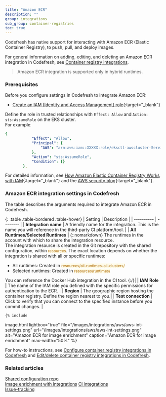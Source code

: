 ```yaml
---
title: "Amazon ECR"
description: ""
group: integrations
sub_group: container-registries
toc: true
---
```


Codefresh has native support for interacting with Amazon ECR (Elastic Container Registry), to push, pull, and deploy images.  

For general information on adding, editing, and deleting an Amazon ECR integration in Codefresh, see [Container registry integrations]({{site.baseurl}}/docs/integrations/container-registries/).

>Amazon ECR integration is supported only in hybrid runtimes.

### Prerequisites
Before you configure settings in Codefresh to integrate Amazon ECR:  
* [Create an IAM (Identity and Access Management) role](https://docs.aws.amazon.com/IAM/latest/UserGuide/id_roles.html){:target="\_blank"}  

Define the role in trusted relationships with `Effect: Allow` and  `Action: sts:AssumeRole` on the EKS cluster.  
For example:  
```yaml
{
            "Effect": "Allow",
            "Principal": {
                "AWS": "arn:aws:iam::XXXXX:role/eksctl-awscluster-ServiceRole-XXXXXX"
            },
            "Action": "sts:AssumeRole",
            "Condition": {}
        },
```
For detailed information, see [How Amazon Elastic Container Registry Works with IAM](https://docs.aws.amazon.com/AmazonECR/latest/userguide/security_iam_service-with-iam.html){:target="\_blank"} and the [AWS security blog](https://aws.amazon.com/blogs/security/how-to-use-trust-policies-with-iam-roles/){:target="\_blank"}.

### Amazon ECR integration settings in Codefresh
The table describes the arguments required to integrate Amazon ECR in  Codefresh.  

{: .table .table-bordered .table-hover}
| Setting    | Description     | 
| ----------  |  -------- | 
| **Integration name**       | A friendly name for the integration. This is the name you will reference in the third-party CI platform/tool. |
| **All Runtimes/Selected Runtimes**   | {::nomarkdown} The runtimes in the account with which to share the integration resource. <br>The integration resource is created in the Git repository with the shared configuration, within <span style="font-family: var(--font-family-monospace); font-size: 87.5%; color: #ad6800; background-color: #fffbe6">resources</span>. The exact location depends on whether the integration is shared with all or specific runtimes: <br><ul><li>All runtimes: Created in <span style="font-family: var(--font-family-monospace); font-size: 87.5%; color: #ad6800; background-color: #fffbe6">resources/all-runtimes-all-clusters/</span></li><li>Selected runtimes: Created in <span style="font-family: var(--font-family-monospace); font-size: 87.5%; color: #ad6800; background-color: #fffbe6">resources/runtimes/<runtime-name></span></li></ul> You can reference the Docker Hub integration in the CI tool. {:/}|
| **IAM Role**       | The name of the IAM role you defined with the specific permissions for authentication to the ECR. |
| **Region**       |  The geographic region hosting the container registry. Define the region nearest to you.|
| **Test connection**       | Click to verify that you can connect to the specified instance before you commit changes. |
   

    {% include 
   image.html 
   lightbox="true" 
   file="/images/integrations/aws/aws-int-settings.png" 
   url="/images/integrations/aws/aws-int-settings.png" 
   alt="Amazon ECR for image enrichment" 
   caption="Amazon ECR for image enrichment"
   max-width="50%" 
   %}
   
For how-to instructions, see [Configure container registry integrations in Codefresh]({{site.baseurl}}/docs/integrations/container-registries/#configure-container-registry-integrations-in-codefresh) and [Edit/delete container registry integrations in Codefresh]({{site.baseurl}}/docs/integrations/container-registries/#editdelete-container-registry-integrations).  

### Related articles
[Shared configuration repo]({{site.baseurl}}/docs/reference/shared-configuration/)  
[Image enrichment with integrations]({{site.baseurl}}/docs/integrations/image-enrichment-overview/)
[CI integrations]({{site.baseurl}}/docs/integrations/ci-integrations/)  
[Issue-tracking]({{site.baseurl}}/docs/integrations/issue-tracking/)  